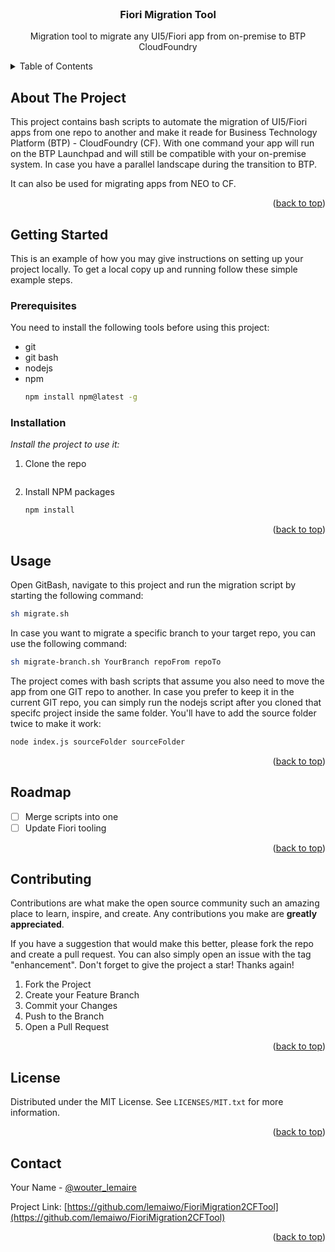 <div id="top"></div>
<br />
<div align="center">

  <h3 align="center">Fiori Migration Tool</h3>

  <p align="center">
    Migration tool to migrate any UI5/Fiori app from on-premise to BTP CloudFoundry
  </p>
</div>

<!-- TABLE OF CONTENTS -->
<details>
  <summary>Table of Contents</summary>
  <ol>
    <li>
      <a href="#about-the-project">About The Project</a>
    </li>
    <li>
      <a href="#getting-started">Getting Started</a>
      <ul>
        <li><a href="#prerequisites">Prerequisites</a></li>
        <li><a href="#installation">Installation</a></li>
      </ul>
    </li>
    <li><a href="#usage">Usage</a></li>
    <li><a href="#roadmap">Roadmap</a></li>
    <li><a href="#contributing">Contributing</a></li>
    <li><a href="#license">License</a></li>
    <li><a href="#contact">Contact</a></li>
  </ol>
</details>

<!-- ABOUT THE PROJECT -->
## About The Project


This project contains bash scripts to automate the migration of UI5/Fiori apps from one repo to another and make it reade for Business Technology Platform (BTP) - CloudFoundry (CF). With one command your app will run on the BTP Launchpad and will still be compatible with your on-premise system. In case you have a parallel landscape during the transition to BTP.

It can also be used for migrating apps from NEO to CF.

<p align="right">(<a href="#top">back to top</a>)</p>

<!-- GETTING STARTED -->
## Getting Started

This is an example of how you may give instructions on setting up your project locally.
To get a local copy up and running follow these simple example steps.

### Prerequisites

You need to install the following tools before using this project:
* git
* git bash
* nodejs
* npm
  ```sh
  npm install npm@latest -g
  ```

### Installation

_Install the project to use it:_

1. Clone the repo
   ```sh
   ```
2. Install NPM packages
   ```sh
   npm install
   ```

<p align="right">(<a href="#top">back to top</a>)</p>

<!-- USAGE EXAMPLES -->
## Usage

Open GitBash, navigate to this project and run the migration script by starting the following command:
```sh
sh migrate.sh
```
In case you want to migrate a specific branch to your target repo, you can use the following command:
```sh
sh migrate-branch.sh YourBranch repoFrom repoTo
```

The project comes with bash scripts that assume you also need to move the app from one GIT repo to another. In case you prefer to keep it in the current GIT repo, you can simply run the nodejs script after you cloned that specifc project inside the same folder. You'll have to add the source folder twice to make it work:
```sh
node index.js sourceFolder sourceFolder
```

<p align="right">(<a href="#top">back to top</a>)</p>



<!-- ROADMAP -->
## Roadmap

- [ ] Merge scripts into one
- [ ] Update Fiori tooling

<p align="right">(<a href="#top">back to top</a>)</p>



<!-- CONTRIBUTING -->
## Contributing

Contributions are what make the open source community such an amazing place to learn, inspire, and create. Any contributions you make are **greatly appreciated**.

If you have a suggestion that would make this better, please fork the repo and create a pull request. You can also simply open an issue with the tag "enhancement".
Don't forget to give the project a star! Thanks again!

1. Fork the Project
2. Create your Feature Branch 
3. Commit your Changes 
4. Push to the Branch 
5. Open a Pull Request

<p align="right">(<a href="#top">back to top</a>)</p>



<!-- LICENSE -->
## License

Distributed under the MIT License. See `LICENSES/MIT.txt` for more information.

<p align="right">(<a href="#top">back to top</a>)</p>



<!-- CONTACT -->
## Contact

Your Name - [@wouter_lemaire](https://twitter.com/wouter_lemaire)

Project Link: [https://github.com/lemaiwo/FioriMigration2CFTool](https://github.com/lemaiwo/FioriMigration2CFTool)

<p align="right">(<a href="#top">back to top</a>)</p>